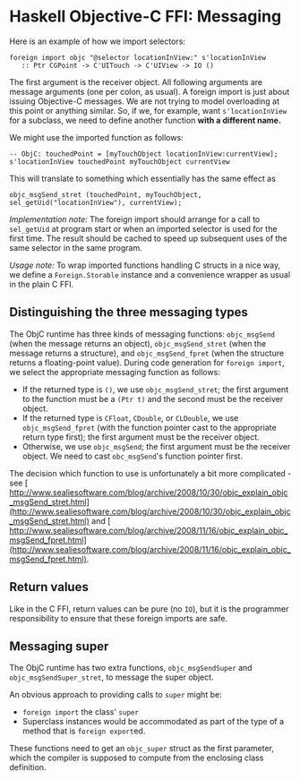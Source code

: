 # Haskell Objective-C FFI: Messaging


Here is an example of how we import selectors:

```wiki
foreign import objc "@selector locationInView:" s'locationInView
   :: Ptr CGPoint -> C'UITouch -> C'UIView -> IO ()
```


The first argument is the receiver object.  All following arguments are message arguments (one per colon, as usual).  A foreign import is just about issuing Objective-C messages.  We are not trying to model overloading at this point or anything similar.  So, if we, for example, want `s'locationInView` for a subclass, we need to define another function **with a different name.**


We might use the imported function as follows:

```wiki
-- ObjC: touchedPoint = [myTouchObject locationInView:currentView];
s'locationInView touchedPoint myTouchObject currentView
```


This will translate to something which essentially has the same effect as

```wiki
objc_msgSend_stret (touchedPoint, myTouchObject, sel_getUid("locationInView"), currentView);
```

*Implementation note:* The foreign import should arrange for a call to `sel_getUid` at program start or when an imported selector is used for the first time.  The result should be cached to speed up subsequent uses of the same selector in the same program.

*Usage note:* To wrap imported functions handling C structs in a nice way, we define a `Foreign.Storable` instance and a convenience wrapper as usual in the plain C FFI.

## Distinguishing the three messaging types


The ObjC runtime has three kinds of messaging functions: `objc_msgSend` (when the message returns an object), `objc_msgSend_stret` (when the message returns a structure), and `objc_msgSend_fpret` (when the structure returns a floating-point value).  During code generation for `foreign import`, we select the appropriate messaging function as follows:

- If the returned type is `()`, we use `objc_msgSend_stret`; the first argument to the function must be a `(Ptr t)` and the second must be the receiver object.
- If the returned type is `CFloat`, `CDouble`, or `CLDouble`, we use `objc_msgSend_fpret` (with the function pointer cast to the appropriate return type first); the first argument must be the receiver object.
- Otherwise, we use `objc_msgSend`; the first argument must be the receiver object.  We need to cast  `obc_msgSend`'s function pointer first.


The decision which function to use is unfortunately a bit more complicated - see [ http://www.sealiesoftware.com/blog/archive/2008/10/30/objc_explain_objc_msgSend_stret.html](http://www.sealiesoftware.com/blog/archive/2008/10/30/objc_explain_objc_msgSend_stret.html) and [ http://www.sealiesoftware.com/blog/archive/2008/11/16/objc_explain_objc_msgSend_fpret.html](http://www.sealiesoftware.com/blog/archive/2008/11/16/objc_explain_objc_msgSend_fpret.html).

## Return values


Like in the C FFI, return values can be pure (no `IO`), but it is the programmer responsibility to ensure that these foreign imports are safe.

## Messaging super


The ObjC runtime has two extra functions, `objc_msgSendSuper` and `objc_msgSendSuper_stret`, to message the super object.


An obvious approach to providing calls to `super` might be:

- `foreign import` the class' `super`
- Superclass instances would be accommodated as part of the type of a method that is `foreign export`ed.


These functions need to get an `objc_super` struct as the first parameter, which the compiler is supposed to compute from the enclosing class definition.
